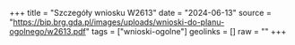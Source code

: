 +++
title = "Szczegóły wniosku W2613"
date = "2024-06-13"
source = "https://bip.brg.gda.pl/images/uploads/wnioski-do-planu-ogolnego/w2613.pdf"
tags = ["wnioski-ogolne"]
geolinks = []
raw = ""
+++




